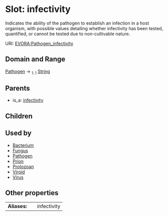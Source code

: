 
# Slot: infectivity

Indicates the ability of the pathogen to establish an infection in a host organism, with possible values detailing whether infectivity has been tested, quantified, or cannot be tested due to non-cultivable nature.

URI: [EVORA:Pathogen_infectivity](https://evora-project.eu/Pathogen_infectivity)


## Domain and Range

[Pathogen](Pathogen.md) &#8594;  <sub>1..1</sub> [String](types/String.md)

## Parents

 *  is_a: [infectivity](infectivity.md)

## Children


## Used by

 * [Bacterium](Bacterium.md)
 * [Fungus](Fungus.md)
 * [Pathogen](Pathogen.md)
 * [Prion](Prion.md)
 * [Protozoan](Protozoan.md)
 * [Viroid](Viroid.md)
 * [Virus](Virus.md)

## Other properties

|  |  |  |
| --- | --- | --- |
| **Aliases:** | | infectivity |